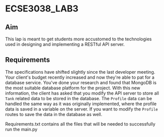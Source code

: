 ﻿# ECSE3038_LAB3
 
## Aim
This lap is meant to get students more accustomed to the technologies used in designing and implementing a RESTful API server.

## Requirements
The specifications have shifted slightly since the last developer meeting. Your client's budget recently increased and now they're able to pat for a database service. You've done your research and found that MongoDB is the most suitable database platform for the project. With this new information, the client has asked that you modify the API server to store all `Tank` related data to be stored in the database. The `Profile` data can be handled the same way as it was originally implemented, where the profile data is saved in a variable on the server. If you want to modify the `Profile` routes to save the data in the database as well.

Requirements.txt contains all the files that will be needed to successfully run the main.py 
